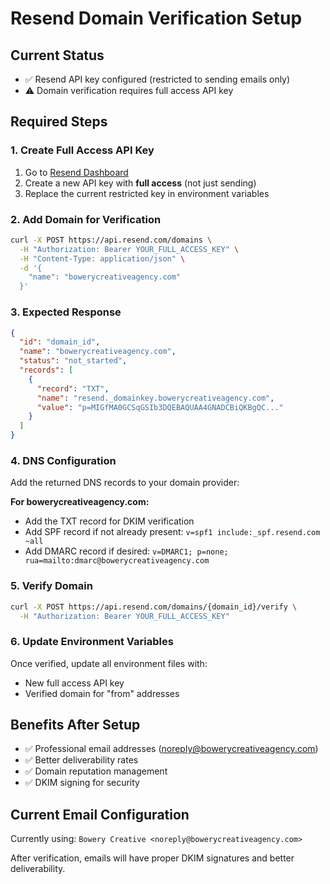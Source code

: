 # Resend Domain Verification Setup

## Current Status
- ✅ Resend API key configured (restricted to sending emails only)
- ⚠️ Domain verification requires full access API key

## Required Steps

### 1. Create Full Access API Key
1. Go to [Resend Dashboard](https://resend.com/api-keys)
2. Create a new API key with **full access** (not just sending)
3. Replace the current restricted key in environment variables

### 2. Add Domain for Verification
```bash
curl -X POST https://api.resend.com/domains \
  -H "Authorization: Bearer YOUR_FULL_ACCESS_KEY" \
  -H "Content-Type: application/json" \
  -d '{
    "name": "bowerycreativeagency.com"
  }'
```

### 3. Expected Response
```json
{
  "id": "domain_id",
  "name": "bowerycreativeagency.com",
  "status": "not_started",
  "records": [
    {
      "record": "TXT",
      "name": "resend._domainkey.bowerycreativeagency.com",
      "value": "p=MIGfMA0GCSqGSIb3DQEBAQUAA4GNADCBiQKBgQC..."
    }
  ]
}
```

### 4. DNS Configuration
Add the returned DNS records to your domain provider:

**For bowerycreativeagency.com:**
- Add the TXT record for DKIM verification
- Add SPF record if not already present: `v=spf1 include:_spf.resend.com ~all`
- Add DMARC record if desired: `v=DMARC1; p=none; rua=mailto:dmarc@bowerycreativeagency.com`

### 5. Verify Domain
```bash
curl -X POST https://api.resend.com/domains/{domain_id}/verify \
  -H "Authorization: Bearer YOUR_FULL_ACCESS_KEY"
```

### 6. Update Environment Variables
Once verified, update all environment files with:
- New full access API key
- Verified domain for "from" addresses

## Benefits After Setup
- ✅ Professional email addresses (noreply@bowerycreativeagency.com)
- ✅ Better deliverability rates
- ✅ Domain reputation management
- ✅ DKIM signing for security

## Current Email Configuration
Currently using: `Bowery Creative <noreply@bowerycreativeagency.com>`

After verification, emails will have proper DKIM signatures and better deliverability.